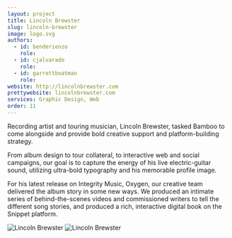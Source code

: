 ```yaml
---
layout: project
title: Lincoln Brewster
slug: lincoln-brewster
image: logo.svg 
authors:
  - id: benderienzo
    role: 
  - id: cjalvarado
    role: 
  - id: garrettboatman
    role: 
website: http://lincolnbrewster.com
prettywebsite: lincolnbrewster.com
services: Graphic Design, Web
order: 11
---
```


Recording artist and touring musician, Lincoln Brewster, tasked Bamboo to come alongside and provide bold creative support and platform-building strategy. 

From album design to tour collateral, to interactive web and social campaigns, our goal is to capture the energy of his live electric-guitar sound, utilizing ultra-bold typography and his memorable profile image.

For his latest release on Integrity Music, Oxygen, our creative team delivered the album story in some new ways. We produced an intimate series of behind-the-scenes videos and commissioned writers to tell the different song stories, and produced a rich, interactive digital book on the Snippet platform. 

![Lincoln Brewster](/images/client-assets/{{page.slug}}/01.jpg)
![Lincoln Brewster](/images/client-assets/{{page.slug}}/02.jpg)